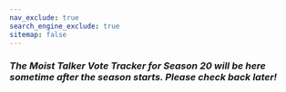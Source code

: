 ```yaml
---
nav_exclude: true
search_engine_exclude: true
sitemap: false
---
```


### ***The Moist Talker Vote Tracker for Season 20 will be here sometime after the season starts.  Please check back later!***
